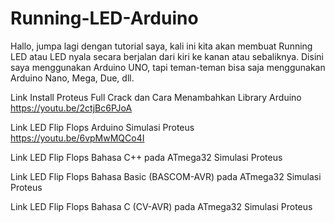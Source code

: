 # Running-LED-Arduino

Hallo, jumpa lagi dengan tutorial saya, kali ini kita akan membuat Running LED atau LED nyala secara berjalan dari kiri ke kanan atau sebaliknya.  Disini saya menggunakan Arduino UNO, tapi teman-teman bisa saja menggunakan Arduino Nano, Mega, Due, dll. 

Link Install Proteus Full Crack dan Cara Menambahkan Library Arduino 
https://youtu.be/2ctjBc6PJoA

Link LED Flip Flops Arduino Simulasi Proteus
https://youtu.be/6vpMwMQCo4I

Link LED Flip Flops Bahasa C++ pada ATmega32 Simulasi Proteus


Link LED Flip Flops Bahasa Basic (BASCOM-AVR) pada ATmega32 Simulasi Proteus


Link LED Flip Flops Bahasa C (CV-AVR) pada ATmega32 Simulasi Proteus

